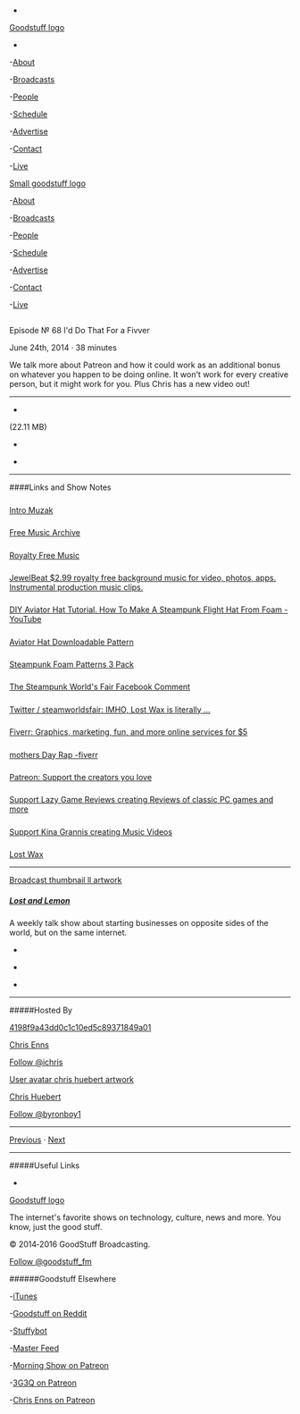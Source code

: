 

-
[Goodstuff logo](http://www.goodstuff.fm/)[](/assets/goodstuff_logo-17c1fe6f378352de5d7345f76152130b.svg)

-


-[About](/about)

-[Broadcasts](/broadcasts)

-[People](/people)

-[Schedule](/schedule)

-[Advertise](/advertise)

-[Contact](/contact)

-[Live](/live)


[Small goodstuff logo](http://www.goodstuff.fm/)[](/assets/small_goodstuff_logo-bf032e72b9ec41494f4d90905f1ad619.svg)


-[About](/about)

-[Broadcasts](/broadcasts)

-[People](/people)

-[Schedule](/schedule)

-[Advertise](/advertise)

-[Contact](/contact)

-[Live](/live)


##
Episode № 68
I'd Do That For a Fivver


June 24th, 2014
·
38
minutes


We talk more about Patreon and how it could work as an additional bonus on whatever you happen to be doing online. It won't work for every creative person, but it might work for you. Plus Chris has a new video out!


------------------------------


-
[](http://podcasts-1.feedpress.co/10591/ll-68.mp3)(22.11 MB)

-
[](http://twitter.com/intent/tweet?text=Lost%20and%20Lemon%20%E2%84%96%2068%20on%20@goodstuff_fm%20-%20http://goodstuff.fm/ll/68)

-
[](http://www.facebook.com/sharer/sharer.php?u=http://goodstuff.fm/ll/68)


------------------------------


####Links and Show Notes

#####
[Intro Muzak](http://audiojungle.net/item/simple/503211?)


#####
[Free Music Archive](http://freemusicarchive.org/)


#####
[Royalty Free Music](http://incompetech.com/music/royalty-free/)


#####
[JewelBeat $2.99 royalty free background music for video, photos, apps. Instrumental production music clips.](http://www.jewelbeat.com/)


#####
[DIY Aviator Hat Tutorial. How To Make A Steampunk Flight Hat From Foam -YouTube](https://www.youtube.com/watch?v=YNcf1hgfw9s)


#####
[Aviator Hat Downloadable Pattern](https://gumroad.com/l/Ftqy)


#####
[Steampunk Foam Patterns 3 Pack](https://gumroad.com/l/dVIw)


#####
[The Steampunk World's Fair Facebook Comment](https://www.facebook.com/photo.php?fbid=686218124747613&set=a.369760496393379.76048.199705200065577&type=1)


#####
[Twitter / steamworldsfair: IMHO, Lost Wax is literally ...](https://twitter.com/steamworldsfair/status/480928620110946304)


#####
[Fiverr: Graphics, marketing, fun, and more online services for $5](http://www.fiverr.com/)


#####
[mothers Day Rap -fiverr](http://www.fiverr.com/rap_music/mothers-day-rap?context=recommendation&context_referrer=gig_page_guest&context_type=gig_page_guest.natural)


#####
[Patreon: Support the creators you love](http://www.patreon.com/)


#####
[Support Lazy Game Reviews creating Reviews of classic PC games and more](http://www.patreon.com/LazyGameReviews)


#####
[Support Kina Grannis creating Music Videos](http://www.patreon.com/kinagrannis)


#####
[Lost Wax](http://www.lostwaxoz.com/)


------------------------------


[Broadcast thumbnail ll artwork](/ll)[](https://goodstuffs3.s3.amazonaws.com/uploads/broadcast/image/26/broadcast_thumbnail_ll_artwork.png)

##### [Lost and Lemon](/ll)


A weekly talk show about starting businesses on opposite sides of the world, but on the same internet.

-
[](https://itunes.apple.com/ca/podcast/lost-lemon-brothers-in-business/id467564174?mt=2)

-
[](http://feeds.goodstuff.fm/ll)

-
[](mailto:chris@goodstuff.fm?cc=sponsorship%40goodstuff.fm&subject=%5BGoodStuff%20FM%5D%20Sponsorship%20Inquiry%20for%20Lost%20and%20Lemon)


------------------------------


#####Hosted By


[4198f9a43dd0c1c10ed5c89371849a01](/people/chris-enns)[](http://gravatar.com/avatar/4198f9a43dd0c1c10ed5c89371849a01.png?s=300&r=pg)

[Chris Enns](/people/chris-enns)


[Follow @ichris](https://twitter.com/ichris)


[User avatar chris huebert artwork](/people/chris-huebert)[](https://goodstuffs3.s3.amazonaws.com/uploads/user/avatar/41/user_avatar_chris-huebert_artwork.png)

[Chris Huebert](/people/chris-huebert)


[Follow @byronboy1](https://twitter.com/byronboy1)


------------------------------


[Previous](/ll/67)
·
[Next](/ll/69)


------------------------------


#####Useful Links

-
[](mailto:chris@goodstuff.fm?subject=%5BGoodstuff%20FM%5D%20Feedback%20for%20Lost%20and%20Lemon)


[Goodstuff logo](http://www.goodstuff.fm/)[](/assets/goodstuff_logo-17c1fe6f378352de5d7345f76152130b.svg)


The internet's favorite shows on technology, culture, news and more. You know, just the good stuff.


© 2014‐2016 GoodStuff Broadcasting.

[Follow @goodstuff_fm](https://twitter.com/goodstufffm)


######Goodstuff Elsewhere

-[iTunes](https://itunes.apple.com/us/artist/goodstuff-fm/id843385597?mt=2)

-[Goodstuff on Reddit](https://www.reddit.com/r/Goodstuff_fm/)

-[Stuffybot](http://stuffybot.goodstuff.fm)

-[Master Feed](/master/feed)

-[Morning Show on Patreon](https://www.patreon.com/morningshow)

-[3G3Q on Patreon](https://www.patreon.com/3g3q)

-[Chris Enns on Patreon](https://www.patreon.com/ichris)

